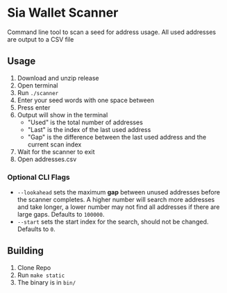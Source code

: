 # Sia Wallet Scanner

Command line tool to scan a seed for address usage. All used addresses are output
to a CSV file

## Usage

1. Download and unzip release
2. Open terminal
3. Run `./scanner`
4. Enter your seed words with one space between
5. Press enter
6. Output will show in the terminal 
	+ "Used" is the total number of addresses
	+ "Last" is the index of the last used address
	+ "Gap" is the difference between the last used address and the current scan index
7. Wait for the scanner to exit
8. Open addresses.csv

### Optional CLI Flags

+ `--lookahead` sets the maximum **gap** between unused addresses before the scanner completes. A higher number will search more addresses and take longer, a lower number may not find all addresses if there are large gaps. Defaults to `100000`.
+ `--start` sets the start index for the search, should not be changed. Defaults to `0`. 

## Building 
1. Clone Repo
2. Run `make static`
3. The binary is in `bin/`